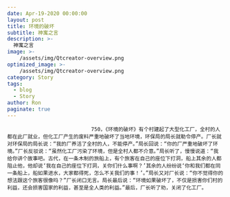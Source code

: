 ```yaml
---
date: Apr-19-2020 00:00:00
layout: post
title: 环境的破坏
subtitle: 神寓之言
description: >-
  神寓之言
image: >-
    /assets/img/Qtcreator-overview.png
optimized_image: >-
    /assets/img/Qtcreator-overview.png
category: Story
tags:
  - blog
  - Story
author: Ron
paginate: true
---
```


							　　750，《环境的破坏》有个村建起了大型化工厂，全村的人都在此厂就业，但化工厂产生的废料严重地破坏了当地环境，环保局的局长就勒令停产。厂长就对环保局的局长说：“我的厂养活了全村的人，不能停产。”局长回说：“你的厂严重地破坏了环境。”厂长反驳说：“虽然化工厂污染了环境，但是全村人都不介意。”局长听了，慢慢说道：“我给你讲个故事吧。古代，在一条木制的旅船上，有个旅客在自己的座位下打洞，船上其余的人都阻止他，他却说‘我在自己的座位下打洞，关你们什么事啊？’其余的人纷纷说‘你和我们都在同一条船上，船如果进水，大家都得死，怎么不关我们的事！’。”局长又对厂长说：“你不觉得你的想法跟这个旅客很像吗？”厂长闭口无言。局长最后说：“环境如果破坏了，不仅是损害你们村的利益，还会损害国家的利益，甚至是全人类的利益。”最后，厂长听了劝，关闭了化工厂。
							
							
						